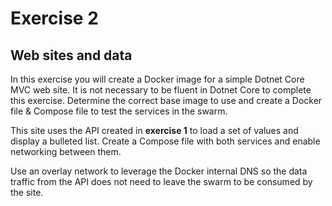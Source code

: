 # Exercise 2
## **Web sites and data**

In this exercise you will create a Docker image for a simple Dotnet Core MVC web site.  It is not necessary to be fluent in Dotnet Core to complete this exercise.  Determine the correct base image to use and create a Docker file & Compose file to test the services in the swarm.  

This site uses the API created in **exercise 1** to load a set of values and display a bulleted list.  Create a Compose file with both services and enable networking between them.

Use an overlay network to leverage the Docker internal DNS so the data traffic from the API does not need to leave the swarm to be consumed by the site.